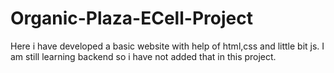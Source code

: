 # Organic-Plaza-ECell-Project
Here i have developed a basic website with help of html,css and little bit js. I am still learning backend so i have not added that in this project.
